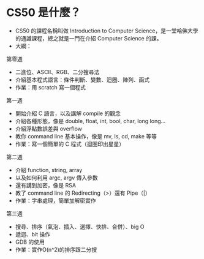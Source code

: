 # CS50 是什麼？
* CS50 的課程名稱叫做 Introduction to Computer Science，是一堂哈佛大學的通識課程，總之就是一門在介紹 Computer Science 的課。
* 大綱：

第零週
* 二進位、ASCII、RGB、二分搜尋法
* 介紹基本程式語言：條件判斷、變數、迴圈、陣列、函式
* 作業：用 scratch 寫一個程式

 第一週
* 開始介紹 C 語言，以及講解 compile 的觀念
* 介紹各種形態，像是 double, float, int, bool, char, long long...
* 介紹浮點數誤差與 overflow
* 教你 command line 基本操作，像是 mv, ls, cd, make 等等
* 作業：寫一個簡單的 C 程式（迴圈印出星星）

第二週
* 介紹 function, string, array
* 以及如何利用 argc, argv 傳入參數
* 還有講到加密，像是 RSA
* 教了 command line 的 Redirecting（>）還有 Pipe（|）
* 作業：字串處理，簡單加解密實作

第三週
* 搜尋、排序（氣泡、插入、選擇、快排、合併）、big O
* 遞迴、bit 操作
* GDB 的使用
* 作業：實作O(n^2)的排序跟二分搜


